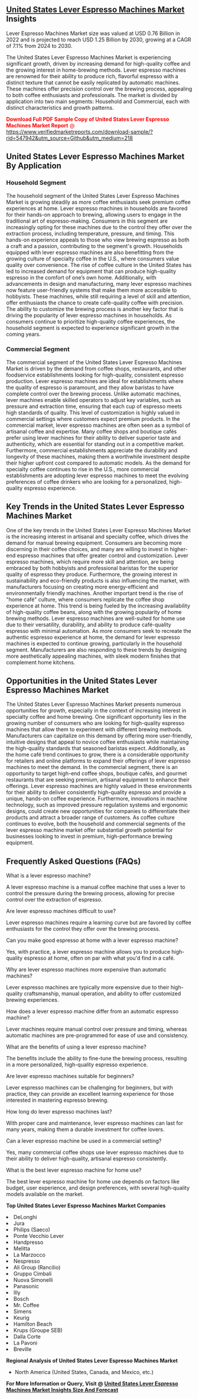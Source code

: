 <h2><a href="https://www.verifiedmarketreports.com/download-sample/?rid=547942&amp;utm_source=Github&amp;utm_medium=218" target="_blank">United States Lever Espresso Machines Market</a> Insights</h2><p>Lever Espresso Machines Market size was valued at USD 0.76 Billion in 2022 and is projected to reach USD 1.25 Billion by 2030, growing at a CAGR of 7.1% from 2024 to 2030.</p><p><div> <p>The United States Lever Espresso Machines Market is experiencing significant growth, driven by increasing demand for high-quality coffee and the growing interest in home-brewing methods. Lever espresso machines are renowned for their ability to produce rich, flavorful espresso with a distinct texture that cannot be easily replicated by automatic machines. These machines offer precision control over the brewing process, appealing to both coffee enthusiasts and professionals. The market is divided by application into two main segments: Household and Commercial, each with distinct characteristics and growth patterns. <p><span class=""><span style="color: #ff0000;"><strong>Download Full PDF Sample Copy of United States Lever Espresso Machines Market Report</strong> @ </span><a href="https://www.verifiedmarketreports.com/download-sample/?rid=547942&amp;utm_source=Github&amp;utm_medium=218" target="_blank">https://www.verifiedmarketreports.com/download-sample/?rid=547942&amp;utm_source=Github&amp;utm_medium=218</a></span></p> </p> <h2>United States Lever Espresso Machines Market By Application</h2> <h3>Household Segment</h3> <p>The household segment of the United States Lever Espresso Machines Market is growing steadily as more coffee enthusiasts seek premium coffee experiences at home. Lever espresso machines in households are favored for their hands-on approach to brewing, allowing users to engage in the traditional art of espresso-making. Consumers in this segment are increasingly opting for these machines due to the control they offer over the extraction process, including temperature, pressure, and timing. This hands-on experience appeals to those who view brewing espresso as both a craft and a passion, contributing to the segment's growth. Households equipped with lever espresso machines are also benefitting from the growing culture of specialty coffee in the U.S., where consumers value quality over convenience. The rise of coffee culture in the United States has led to increased demand for equipment that can produce high-quality espresso in the comfort of one’s own home. Additionally, with advancements in design and manufacturing, many lever espresso machines now feature user-friendly systems that make them more accessible to hobbyists. These machines, while still requiring a level of skill and attention, offer enthusiasts the chance to create café-quality coffee with precision. The ability to customize the brewing process is another key factor that is driving the popularity of lever espresso machines in households. As consumers continue to prioritize high-quality coffee experiences, the household segment is expected to experience significant growth in the coming years. <h3>Commercial Segment</h3> <p>The commercial segment of the United States Lever Espresso Machines Market is driven by the demand from coffee shops, restaurants, and other foodservice establishments looking for high-quality, consistent espresso production. Lever espresso machines are ideal for establishments where the quality of espresso is paramount, and they allow baristas to have complete control over the brewing process. Unlike automatic machines, lever machines enable skilled operators to adjust key variables, such as pressure and extraction time, ensuring that each cup of espresso meets high standards of quality. This level of customization is highly valued in commercial settings where customers expect premium products. In the commercial market, lever espresso machines are often seen as a symbol of artisanal coffee and expertise. Many coffee shops and boutique cafés prefer using lever machines for their ability to deliver superior taste and authenticity, which are essential for standing out in a competitive market. Furthermore, commercial establishments appreciate the durability and longevity of these machines, making them a worthwhile investment despite their higher upfront cost compared to automatic models. As the demand for specialty coffee continues to rise in the U.S., more commercial establishments are adopting lever espresso machines to meet the evolving preferences of coffee drinkers who are looking for a personalized, high-quality espresso experience. <h2>Key Trends in the United States Lever Espresso Machines Market</h2> <p>One of the key trends in the United States Lever Espresso Machines Market is the increasing interest in artisanal and specialty coffee, which drives the demand for manual brewing equipment. Consumers are becoming more discerning in their coffee choices, and many are willing to invest in higher-end espresso machines that offer greater control and customization. Lever espresso machines, which require more skill and attention, are being embraced by both hobbyists and professional baristas for the superior quality of espresso they produce. Furthermore, the growing interest in sustainability and eco-friendly products is also influencing the market, with manufacturers focusing on creating more energy-efficient and environmentally friendly machines. Another important trend is the rise of "home café" culture, where consumers replicate the coffee shop experience at home. This trend is being fueled by the increasing availability of high-quality coffee beans, along with the growing popularity of home brewing methods. Lever espresso machines are well-suited for home use due to their versatility, durability, and ability to produce café-quality espresso with minimal automation. As more consumers seek to recreate the authentic espresso experience at home, the demand for lever espresso machines is expected to continue growing, particularly in the household segment. Manufacturers are also responding to these trends by designing more aesthetically appealing machines, with sleek modern finishes that complement home kitchens. <h2>Opportunities in the United States Lever Espresso Machines Market</h2> <p>The United States Lever Espresso Machines Market presents numerous opportunities for growth, especially in the context of increasing interest in specialty coffee and home brewing. One significant opportunity lies in the growing number of consumers who are looking for high-quality espresso machines that allow them to experiment with different brewing methods. Manufacturers can capitalize on this demand by offering more user-friendly, intuitive designs that appeal to novice coffee enthusiasts while maintaining the high-quality standards that seasoned baristas expect. Additionally, as the home café trend continues to grow, there is a considerable opportunity for retailers and online platforms to expand their offerings of lever espresso machines to meet the demand. In the commercial segment, there is an opportunity to target high-end coffee shops, boutique cafés, and gourmet restaurants that are seeking premium, artisanal equipment to enhance their offerings. Lever espresso machines are highly valued in these environments for their ability to deliver consistently high-quality espresso and provide a unique, hands-on coffee experience. Furthermore, innovations in machine technology, such as improved pressure regulation systems and ergonomic designs, could create new opportunities for companies to differentiate their products and attract a broader range of customers. As coffee culture continues to evolve, both the household and commercial segments of the lever espresso machine market offer substantial growth potential for businesses looking to invest in premium, high-performance brewing equipment. <h2>Frequently Asked Questions (FAQs)</h2> <p>What is a lever espresso machine?</p> <p>A lever espresso machine is a manual coffee machine that uses a lever to control the pressure during the brewing process, allowing for precise control over the extraction of espresso.</p> <p>Are lever espresso machines difficult to use?</p> <p>Lever espresso machines require a learning curve but are favored by coffee enthusiasts for the control they offer over the brewing process.</p> <p>Can you make good espresso at home with a lever espresso machine?</p> <p>Yes, with practice, a lever espresso machine allows you to produce high-quality espresso at home, often on par with what you'd find in a café.</p> <p>Why are lever espresso machines more expensive than automatic machines?</p> <p>Lever espresso machines are typically more expensive due to their high-quality craftsmanship, manual operation, and ability to offer customized brewing experiences.</p> <p>How does a lever espresso machine differ from an automatic espresso machine?</p> <p>Lever machines require manual control over pressure and timing, whereas automatic machines are pre-programmed for ease of use and consistency.</p> <p>What are the benefits of using a lever espresso machine?</p> <p>The benefits include the ability to fine-tune the brewing process, resulting in a more personalized, high-quality espresso experience.</p> <p>Are lever espresso machines suitable for beginners?</p> <p>Lever espresso machines can be challenging for beginners, but with practice, they can provide an excellent learning experience for those interested in mastering espresso brewing.</p> <p>How long do lever espresso machines last?</p> <p>With proper care and maintenance, lever espresso machines can last for many years, making them a durable investment for coffee lovers.</p> <p>Can a lever espresso machine be used in a commercial setting?</p> <p>Yes, many commercial coffee shops use lever espresso machines due to their ability to deliver high-quality, artisanal espresso consistently.</p> <p>What is the best lever espresso machine for home use?</p> <p>The best lever espresso machine for home use depends on factors like budget, user experience, and design preferences, with several high-quality models available on the market.</p> </div></p><p><strong>Top United States Lever Espresso Machines Market Companies</strong></p><div data-test-id=""><p><li>DeLonghi</li><li> Jura</li><li> Philips (Saeco)</li><li> Ponte Vecchio Lever</li><li> Handpresso</li><li> Melitta</li><li> La Marzocco</li><li> Nespresso</li><li> Ali Group (Rancilio)</li><li> Gruppo Cimbali</li><li> Nuova Simonelli</li><li> Panasonic</li><li> Illy</li><li> Bosch</li><li> Mr. Coffee</li><li> Simens</li><li> Keurig</li><li> Hamilton Beach</li><li> Krups (Groupe SEB)</li><li> Dalla Corte</li><li> La Pavoni</li><li> Breville</li></p><div><strong>Regional Analysis of&nbsp;United States Lever Espresso Machines Market</strong></div><ul><li dir="ltr"><p dir="ltr">North America&nbsp;(United States, Canada, and Mexico, etc.)</p></li></ul><p><strong>For More Information or Query, Visit @&nbsp;</strong><strong><a href="https://www.verifiedmarketreports.com/product/lever-espresso-machines-market-size-and-forecast/?utm_source=Github&amp;utm_medium=218" target="_blank">United States Lever Espresso Machines Market Insights Size And Forecast</a></strong></p></div>
